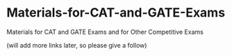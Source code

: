 # Materials-for-CAT-and-GATE-Exams
Materials for CAT and GATE Exams and for Other Competitive Exams

(will add more links later, so please give a follow)
